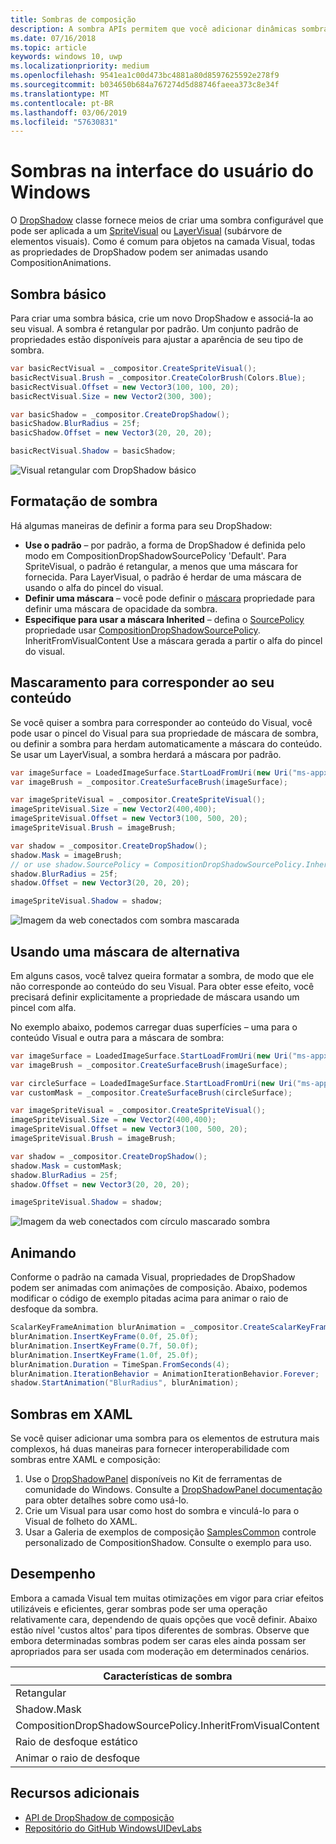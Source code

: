 ```yaml
---
title: Sombras de composição
description: A sombra APIs permitem que você adicionar dinâmicas sombras personalizáveis para conteúdo de interface do usuário.
ms.date: 07/16/2018
ms.topic: article
keywords: windows 10, uwp
ms.localizationpriority: medium
ms.openlocfilehash: 9541ea1c00d473bc4881a80d8597625592e278f9
ms.sourcegitcommit: b034650b684a767274d5d88746faeea373c8e34f
ms.translationtype: MT
ms.contentlocale: pt-BR
ms.lasthandoff: 03/06/2019
ms.locfileid: "57630831"
---
```

# <a name="shadows-in-windows-ui"></a>Sombras na interface do usuário do Windows

O [DropShadow](/uwp/api/Windows.UI.Composition.DropShadow) classe fornece meios de criar uma sombra configurável que pode ser aplicada a um [SpriteVisual](/uwp/api/windows.ui.composition.spritevisual) ou [LayerVisual](/uwp/api/windows.ui.composition.layervisual) (subárvore de elementos visuais). Como é comum para objetos na camada Visual, todas as propriedades de DropShadow podem ser animadas usando CompositionAnimations.

## <a name="basic-drop-shadow"></a>Sombra básico

Para criar uma sombra básica, crie um novo DropShadow e associá-la ao seu visual. A sombra é retangular por padrão. Um conjunto padrão de propriedades estão disponíveis para ajustar a aparência de seu tipo de sombra.

```cs
var basicRectVisual = _compositor.CreateSpriteVisual();
basicRectVisual.Brush = _compositor.CreateColorBrush(Colors.Blue);
basicRectVisual.Offset = new Vector3(100, 100, 20);
basicRectVisual.Size = new Vector2(300, 300);

var basicShadow = _compositor.CreateDropShadow();
basicShadow.BlurRadius = 25f;
basicShadow.Offset = new Vector3(20, 20, 20);

basicRectVisual.Shadow = basicShadow;
```

![Visual retangular com DropShadow básico](images/rectangular-dropshadow.png)

## <a name="shaping-the-shadow"></a>Formatação de sombra

Há algumas maneiras de definir a forma para seu DropShadow:

- **Use o padrão** – por padrão, a forma de DropShadow é definida pelo modo em CompositionDropShadowSourcePolicy 'Default'. Para SpriteVisual, o padrão é retangular, a menos que uma máscara for fornecida. Para LayerVisual, o padrão é herdar de uma máscara de usando o alfa do pincel do visual.
- **Definir uma máscara** – você pode definir o [máscara](/uwp/api/windows.ui.composition.dropshadow.mask) propriedade para definir uma máscara de opacidade da sombra.
- **Especifique para usar a máscara Inherited** – defina o [SourcePolicy](/uwp/api/windows.ui.composition.dropshadow.sourcepolicy) propriedade usar [CompositionDropShadowSourcePolicy](/uwp/api/windows.ui.composition.compositiondropshadowsourcepolicy). InheritFromVisualContent Use a máscara gerada a partir o alfa do pincel do visual.

## <a name="masking-to-match-your-content"></a>Mascaramento para corresponder ao seu conteúdo

Se você quiser a sombra para corresponder ao conteúdo do Visual, você pode usar o pincel do Visual para sua propriedade de máscara de sombra, ou definir a sombra para herdam automaticamente a máscara do conteúdo. Se usar um LayerVisual, a sombra herdará a máscara por padrão.

```cs
var imageSurface = LoadedImageSurface.StartLoadFromUri(new Uri("ms-appx:///Assets/myImage.png"));
var imageBrush = _compositor.CreateSurfaceBrush(imageSurface);

var imageSpriteVisual = _compositor.CreateSpriteVisual();
imageSpriteVisual.Size = new Vector2(400,400);
imageSpriteVisual.Offset = new Vector3(100, 500, 20);
imageSpriteVisual.Brush = imageBrush;

var shadow = _compositor.CreateDropShadow();
shadow.Mask = imageBrush;
// or use shadow.SourcePolicy = CompositionDropShadowSourcePolicy.InheritFromVisualContent;
shadow.BlurRadius = 25f;
shadow.Offset = new Vector3(20, 20, 20);

imageSpriteVisual.Shadow = shadow;
```

![Imagem da web conectados com sombra mascarada](images/ms-brand-web-dropshadow.png)

## <a name="using-an-alternative-mask"></a>Usando uma máscara de alternativa

Em alguns casos, você talvez queira formatar a sombra, de modo que ele não corresponde ao conteúdo do seu Visual. Para obter esse efeito, você precisará definir explicitamente a propriedade de máscara usando um pincel com alfa.

No exemplo abaixo, podemos carregar duas superfícies – uma para o conteúdo Visual e outra para a máscara de sombra:

```cs
var imageSurface = LoadedImageSurface.StartLoadFromUri(new Uri("ms-appx:///Assets/myImage.png"));
var imageBrush = _compositor.CreateSurfaceBrush(imageSurface);

var circleSurface = LoadedImageSurface.StartLoadFromUri(new Uri("ms-appx:///Assets/myCircleImage.png"));
var customMask = _compositor.CreateSurfaceBrush(circleSurface);

var imageSpriteVisual = _compositor.CreateSpriteVisual();
imageSpriteVisual.Size = new Vector2(400,400);
imageSpriteVisual.Offset = new Vector3(100, 500, 20);
imageSpriteVisual.Brush = imageBrush;

var shadow = _compositor.CreateDropShadow();
shadow.Mask = customMask;
shadow.BlurRadius = 25f;
shadow.Offset = new Vector3(20, 20, 20);

imageSpriteVisual.Shadow = shadow;
```

![Imagem da web conectados com círculo mascarado sombra](images/ms-brand-web-masked-dropshadow.png)

## <a name="animating"></a>Animando

Conforme o padrão na camada Visual, propriedades de DropShadow podem ser animadas com animações de composição. Abaixo, podemos modificar o código de exemplo pitadas acima para animar o raio de desfoque da sombra.

```cs
ScalarKeyFrameAnimation blurAnimation = _compositor.CreateScalarKeyFrameAnimation();
blurAnimation.InsertKeyFrame(0.0f, 25.0f);
blurAnimation.InsertKeyFrame(0.7f, 50.0f);
blurAnimation.InsertKeyFrame(1.0f, 25.0f);
blurAnimation.Duration = TimeSpan.FromSeconds(4);
blurAnimation.IterationBehavior = AnimationIterationBehavior.Forever;
shadow.StartAnimation("BlurRadius", blurAnimation);
```

## <a name="shadows-in-xaml"></a>Sombras em XAML

Se você quiser adicionar uma sombra para os elementos de estrutura mais complexos, há duas maneiras para fornecer interoperabilidade com sombras entre XAML e composição:

1. Use o [DropShadowPanel](https://github.com/Microsoft/UWPCommunityToolkit/blob/master/Microsoft.Toolkit.Uwp.UI.Controls/DropShadowPanel/DropShadowPanel.Properties.cs) disponíveis no Kit de ferramentas de comunidade do Windows. Consulte a [DropShadowPanel documentação](https://docs.microsoft.com/windows/uwpcommunitytoolkit/controls/DropShadowPanel) para obter detalhes sobre como usá-lo.
1. Crie um Visual para usar como host do sombra e vinculá-lo para o Visual de folheto do XAML.
1. Usar a Galeria de exemplos de composição [SamplesCommon](https://github.com/Microsoft/WindowsUIDevLabs/tree/master/SamplesCommon/SamplesCommon) controle personalizado de CompositionShadow. Consulte o exemplo para uso.

## <a name="performance"></a>Desempenho

Embora a camada Visual tem muitas otimizações em vigor para criar efeitos utilizáveis e eficientes, gerar sombras pode ser uma operação relativamente cara, dependendo de quais opções que você definir. Abaixo estão nível 'custos altos' para tipos diferentes de sombras. Observe que embora determinadas sombras podem ser caras eles ainda possam ser apropriados para ser usada com moderação em determinados cenários.

Características de sombra| Custo
------------- | -------------
Retangular    | Baixo
Shadow.Mask      | Alto
CompositionDropShadowSourcePolicy.InheritFromVisualContent | Alto
Raio de desfoque estático | Baixo
Animar o raio de desfoque | Alto

## <a name="additional-resources"></a>Recursos adicionais

- [API de DropShadow de composição](/uwp/api/Windows.UI.Composition.DropShadow)
- [Repositório do GitHub WindowsUIDevLabs](https://github.com/Microsoft/WindowsUIDevLabs)